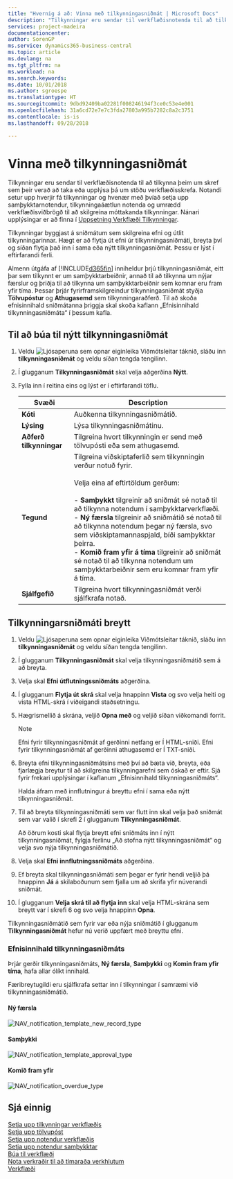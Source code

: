 ```yaml
---
title: "Hvernig á að: Vinna með tilkynningasniðmát | Microsoft Docs"
description: "Tilkynningar eru sendar til verkflæðisnotenda til að tilkynna þeim um skref sem þeir verað að taka eða upplýsa þá um stöðu verkflæðisskrefa. Notandi setur upp hverjir fá tilkynningar og hvenær með þvíað setja upp samþykktarnotendur, tilkynningaáætlun notenda og umrædd verkflæðisviðbrögð til að skilgreina móttakanda tilkynningar. Nánari upplýsingar er að finna í [Uppsetning Verkflæði Tilkynningar](across-setting-up-workflow-notifications.md)."
services: project-madeira
documentationcenter: 
author: SorenGP
ms.service: dynamics365-business-central
ms.topic: article
ms.devlang: na
ms.tgt_pltfrm: na
ms.workload: na
ms.search.keywords: 
ms.date: 10/01/2018
ms.author: sgroespe
ms.translationtype: HT
ms.sourcegitcommit: 9dbd92409ba02281f008246194f3ce0c53e4e001
ms.openlocfilehash: 31a6cd72e7e7c3fda27803a995b7282c8a2c3751
ms.contentlocale: is-is
ms.lasthandoff: 09/28/2018

---
```

# <a name="manage-notification-templates"></a>Vinna með tilkynningasniðmát
Tilkynningar eru sendar til verkflæðisnotenda til að tilkynna þeim um skref sem þeir verað að taka eða upplýsa þá um stöðu verkflæðisskrefa. Notandi setur upp hverjir fá tilkynningar og hvenær með þvíað setja upp samþykktarnotendur, tilkynningaáætlun notenda og umrædd verkflæðisviðbrögð til að skilgreina móttakanda tilkynningar. Nánari upplýsingar er að finna í [Uppsetning Verkflæði Tilkynningar](across-setting-up-workflow-notifications.md).  

 Tilkynningar byggjast á sniðmátum sem skilgreina efni og útlit tilkynningarinnar. Hægt er að flytja út efni úr tilkynningasniðmáti, breyta því og síðan flytja það inn í sama eða nýtt tilkynningasniðmát. Þessu er lýst í eftirfarandi ferli.  

 Almenn útgáfa af [!INCLUDE[d365fin](includes/d365fin_md.md)] inniheldur þrjú tilkynningasniðmát, eitt þar sem tilkynnt er um samþykktarbeiðnir, annað til að tilkynna um nýjar færslur og þriðja til að tilkynna um samþykktarbeiðnir sem komnar eru fram yfir tíma. Þessar þrjár fyrirframskilgreindur tilkynningasniðmát styðja **Tölvupóstur** og **Athugasemd** sem tilkynningaraðferð. Til að skoða efnisinnihald sniðmátanna þriggja skal skoða kaflann „Efnisinnihald tilkynningasniðmáta“ í þessum kafla.

## <a name="to-create-a-new-notification-template"></a>Til að búa til nýtt tilkynningasniðmát  
1.  Veldu ![Ljósaperuna sem opnar eiginleika Viðmótsleitar](media/ui-search/search_small.png "Segðu mér hvað þú vilt gera") táknið, sláðu inn **tilkynningasniðmát** og veldu síðan tengda tengilinn.  
2.  Í glugganum **Tilkynningasniðmát** skal velja aðgerðina **Nýtt**.  
3.  Fylla inn í reitina eins og lýst er í eftirfarandi töflu.  

    |Svæði|Description|  
    |---------------------------------|---------------------------------------|  
    |**Kóti**|Auðkenna tilkynningasniðmátið.|  
    |**Lýsing**|Lýsa tilkynningasniðmátinu.|  
    |**Aðferð tilkynningar**|Tilgreina hvort tilkynningin er send með tölvupósti eða sem athugasemd.|  
    |**Tegund**|Tilgreina viðskiptaferlið sem tilkynningin verður notuð fyrir.<br /><br /> Velja eina af eftirtöldum gerðum:<br /><br /> -   **Samþykkt** tilgreinir að sniðmát sé notað til að tilkynna notendum í samþykktarverkflæði.<br />-   **Ný færsla** tilgreinir að sniðmátið sé notað til að tilkynna notendum þegar ný færsla, svo sem viðskiptamannaspjald, bíði samþykktar þeirra.<br />-   **Komið fram yfir á tíma** tilgreinir að sniðmát sé notað til að tilkynna notendum um samþykktarbeiðnir sem eru komnar fram yfir á tíma.|  
    |**Sjálfgefið**|Tilgreina hvort tilkynningasniðmát verði sjálfkrafa notað.|  

## <a name="to-modify-a-notification-template"></a>Tilkynningarsniðmáti breytt  
1.  Veldu ![Ljósaperuna sem opnar eiginleika Viðmótsleitar](media/ui-search/search_small.png "Segðu mér hvað þú vilt gera") táknið, sláðu inn **tilkynningasniðmát** og veldu síðan tengda tengilinn.  
2.  Í glugganum **Tilkynningasniðmát** skal velja tilkynningasniðmátið sem á að breyta.  
3.  Velja skal **Efni útflutningssniðmáts** aðgerðina.  
4.  Í glugganum **Flytja út skrá** skal velja hnappinn **Vista** og svo velja heiti og vista HTML-skrá í viðeigandi staðsetningu.  
5.  Hægrismellið á skrána, veljið **Opna með** og veljið síðan viðkomandi forrit.  

    > [!NOTE]  
    >  Efni fyrir tilkynningasniðmát af gerðinni netfang er Í HTML-sniði. Efni fyrir tilkynningasniðmát af gerðinni athugasemd er Í TXT-sniði.  
6.  Breyta efni tilkynningasniðmátsins með því að bæta við, breyta, eða fjarlægja breytur til að skilgreina tilkynningarefni sem óskað er eftir. Sjá fyrir frekari upplýsingar í kaflanum „Efnisinnihald tilkynningasniðmáts“.  

    Halda áfram með innflutningur á breyttu efni í sama eða nýtt tilkynningasniðmát.  
7.  Til að breyta tilkynningasniðmáti sem var flutt inn skal velja það sniðmát sem var valið í skrefi 2 í glugganum **Tilkynningasniðmát**.  

    Að öðrum kosti skal flytja breytt efni sniðmáts inn í nýtt tilkynningasniðmát, fylgja ferlinu „Að stofna nýtt tilkynningasniðmát“ og velja svo nýja tilkynningasniðmátið.  
8.  Velja skal **Efni innflutningssniðmáts** aðgerðina.  
9. Ef breyta skal tilkynningasniðmáti sem þegar er fyrir hendi veljið þá hnappinn **Já** á skilaboðunum sem fjalla um að skrifa yfir núverandi sniðmát.  
10. Í glugganum **Velja skrá til að flytja inn** skal velja HTML-skrána sem breytt var í skrefi 6 og svo velja hnappinn **Opna**.  

Tilkynningasniðmátið sem fyrir var eða nýja sniðmátið í glugganum **Tilkynningasniðmát** hefur nú verið uppfært með breyttu efni.  

### <a name="content-of-the-notification-templates"></a>Efnisinnihald tilkynningasniðmáts  
Þrjár gerðir tilkynningasniðmáts, **Ný færsla**, **Samþykki** og **Komin fram yfir tíma**, hafa allar ólíkt innihald.  

Færibreytugildi eru sjálfkrafa settar inn í tilkynningar í samræmi við tilkynningasniðmátið.  

#### <a name="new-record"></a>Ný færsla  
 ![NAV&#95;notification&#95;template&#95;new&#95;record&#95;type](media/nav_notification_template_new_record.png "NAV_notification_template_new_record")  

#### <a name="approval"></a>Samþykki  
 ![NAV&#95;notification&#95;template&#95;approval&#95;type](media/nav_notification_template_approval_type.png "NAV_notification_template_approval_type")  

#### <a name="overdue"></a>Komið fram yfir  
 ![NAV&#95;notification&#95;overdue&#95;type](media/nav_notification_overdue_type.png "NAV_notification_overdue_type")  

## <a name="see-also"></a>Sjá einnig  
 [Setja upp tilkynningar verkflæðis](across-setting-up-workflow-notifications.md)   
 [Setja upp tölvupóst](admin-how-setup-email.md)   
 [Setja upp notendur verkflæðis](across-how-to-set-up-workflow-users.md)   
 [Setja upp notendur samþykktar](across-how-to-set-up-approval-users.md)   
 [Búa til verkflæði](across-how-to-create-workflows.md)   
 [Nota verkraðir til að tímaraða verkhlutum](admin-job-queues-schedule-tasks.md)   
 [Verkflæði](across-workflow.md)   

